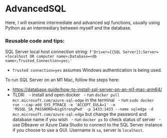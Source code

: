 # AdvancedSQL
Here, I will examine intermediate and advanced sql functions, usually using Python as an intermediary between myself and the database.

### Reusable code and tips:

SQL Server local host connection string: `f'Driver={{SQL Server}};Server=<localhost OR computer name>;Database=<db name>;Trusted_Connection=yes;'`
- `Trusted connection=yes` assumes Windows authentication is being used.

To run SQL Server on an M1 Mac, follow the steps here:
- https://database.guide/how-to-install-sql-server-on-an-m1-mac-arm64/
- TLDR:
&nbsp;&nbsp;- install and open docker
&nbsp;&nbsp;- run `docker pull mcr.microsoft.com/azure-sql-edge` in the terminal
&nbsp;&nbsp;- run `sudo docker run --cap-add SYS_PTRACE -e 'ACCEPT_EULA=1' -e 'MSSQL_SA_PASSWORD=bigStrongPwd' -p 1433:1433 --name sqledge -d mcr.microsoft.com/azure-sql-edge` but change the password and database name if you wish
&nbsp;&nbsp;- run `docker ps` to check status of server
&nbsp;&nbsp;- use DBeaver or Azure Data Studio to connect to the SQL Server instance if you choose to use a GUI. Username is `sa`, server is `localhost`.
